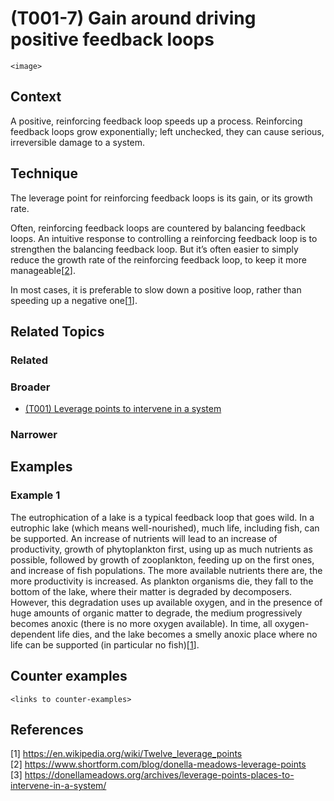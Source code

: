# (T001-7) Gain around driving positive feedback loops

`<image>`

## Context

A positive, reinforcing feedback loop speeds up a process. Reinforcing feedback loops grow exponentially; left unchecked, they can cause serious, irreversible damage to a system. 

## Technique

The leverage point for reinforcing feedback loops is its gain, or its growth rate.

Often, reinforcing feedback loops are countered by balancing feedback loops. An intuitive response to controlling a reinforcing feedback loop is to strengthen the balancing feedback loop. But it’s often easier to simply reduce the growth rate of the reinforcing feedback loop, to keep it more manageable[[2](#2)].

In most cases, it is preferable to slow down a positive loop, rather than speeding up a negative one[[1](#1)].

## Related Topics

### Related

### Broader

* [(T001) Leverage points to intervene in a system](../(T001)%20Leverage%20points%20to%20intervene%20in%20a%20system/README.md)

### Narrower


## Examples
### Example 1

The eutrophication of a lake is a typical feedback loop that goes wild. In a eutrophic lake (which means well-nourished), much life, including fish, can be supported. An increase of nutrients will lead to an increase of productivity, growth of phytoplankton first, using up as much nutrients as possible, followed by growth of zooplankton, feeding up on the first ones, and increase of fish populations. The more available nutrients there are, the more productivity is increased. As plankton organisms die, they fall to the bottom of the lake, where their matter is degraded by decomposers. However, this degradation uses up available oxygen, and in the presence of huge amounts of organic matter to degrade, the medium progressively becomes anoxic (there is no more oxygen available). In time, all oxygen-dependent life dies, and the lake becomes a smelly anoxic place where no life can be supported (in particular no fish)[[1](#1)].

## Counter examples

`<links to counter-examples>`

## References

<a name="1">[1]</a> https://en.wikipedia.org/wiki/Twelve_leverage_points  
<a name="2" />[2] https://www.shortform.com/blog/donella-meadows-leverage-points  
<a name="3" />[3] https://donellameadows.org/archives/leverage-points-places-to-intervene-in-a-system/